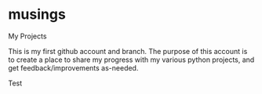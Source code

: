 # musings
My Projects

This is my first github account and branch.  The purpose of this account is to create a place to share my progress with my various python projects, and get feedback/improvements as-needed.

Test

